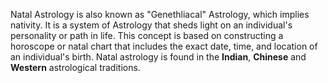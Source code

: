 Natal Astrology is also known as "Genethliacal" Astrology, which implies nativity. It is a system of Astrology that sheds light on an individual's personality or path in life. This concept is based on constructing a horoscope or natal chart that includes the exact date, time, and location of an individual's birth. Natal astrology is found in the **Indian**, **Chinese** and **Western** astrological traditions.
